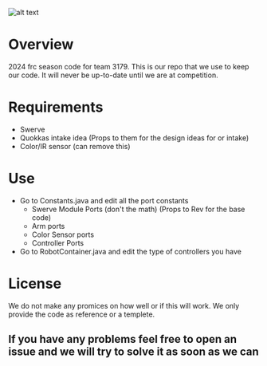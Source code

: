 
![alt text](https://github.com/frc3179/Swerve-2024-1.0/blob/[branch]/image.jpg?raw=true)

# Overview
2024 frc season code for team 3179. This is our repo that we use to keep our code. It will never be up-to-date until we are at competition.

# Requirements
   * Swerve
   * Quokkas intake idea (Props to them for the design ideas for or intake)
   * Color/IR sensor (can remove this)

# Use
   * Go to Constants.java and edit all the port constants
      * Swerve Module Ports (don't the math) (Props to Rev for the base code)
      * Arm ports
      * Color Sensor ports
      * Controller Ports
   * Go to RobotContainer.java and edit the type of controllers you have

# License
We do not make any promices on how well or if this will work. We only provide the code as reference or a templete.

## If you have any problems feel free to open an issue and we will try to solve it as soon as we can
